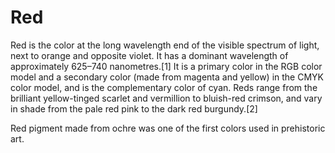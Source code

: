 # Red 

Red is the color at the long wavelength end of the visible spectrum of light, next to orange and opposite violet. It has a dominant wavelength of approximately 625–740 nanometres.[1] It is a primary color in the RGB color model and a secondary color (made from magenta and yellow) in the CMYK color model, and is the complementary color of cyan. Reds range from the brilliant yellow-tinged scarlet and vermillion to bluish-red crimson, and vary in shade from the pale red pink to the dark red burgundy.[2]

Red pigment made from ochre was one of the first colors used in prehistoric art. 
